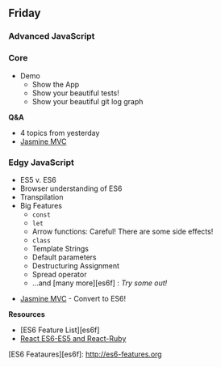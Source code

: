 ## Friday
### Advanced JavaScript

### Core

- Demo
  - Show the App
  - Show your beautiful tests!
  - Show your beautiful git log graph

**Q&A**
- 4 topics from yesterday
- [Jasmine MVC](../../../../jasmine-mvc-challenge)

### Edgy JavaScript

* ES5 v. ES6
* Browser understanding of ES6
* Transpilation
* Big Features
    * `const`
    * `let`
    * Arrow functions: Careful! There are some side effects!
    * `class`
    * Template Strings
    * Default parameters
    * Destructuring Assignment
    * Spread operator
    * ...and [many more][es6f] : _Try some out!_

- [Jasmine MVC](../../../../jasmine-mvc-challenge) - Convert to ES6!

**Resources**
- [ES6 Feature List][es6f]
- [React ES6-ES5 and React-Ruby](http://panw.weebly.com/programming/translation-for-react-es5-es6-and-if-react-was-in-ruby)

[ES6 Feataures][es6f]: http://es6-features.org
